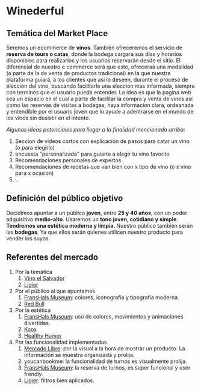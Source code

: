 # Winederful

## Temática del Market Place
Seremos un ecommerce de **vinos**. También ofreceremos el servicio de **reserva de tours o catas**, donde la bodega cargara sus días y horarios disponibles para realizarlos y los usuarios reservarán desde el sitio. El diferencial de nuestro e commerce será que este, ofreceraá una modalidad (a parte de la de venta de productos tradicional) en la que nuestra plataforma guiará, a los clientes que asi lo deseen, durante el proceso de eleccion del vino, buscando facilitarle una eleccion mas informada, siempre con terminos que el usuario pueda entender.
La idea es que la pagina web sea un espacio en el cual a parte de facilitar la compra y venta de vinos asi como las reservas de visitas a bodegas, haya informacion clara, ordeanada y entendible por el usuario joven que lo ayude a adentrarse en el mundo de los vinos sin desistir en el intento.

*Algunas ideas potenciales para llegar a la finalidad mencionada arriba:*

1) Seccion de videos cortos con explicacion de pasos para catar un vino (o para elegirlo)
2) encuesta "personalizada" para guiarte a elegir tu vino favorito
3) Recomendaciones personales de expertos
4) Recomendaciones de recetas que van bien con x tipo de vino (o x vino para x ocasion)
5) ... 



## Definición del público objetivo
Decidimos apuntar a un público **joven**, entre **25 y 40 años**, con un poder adquisitivo **medio-alto**. Usaremos un **tono joven, cotidiano y simple**. **Tendremos una estética moderna y limpia**.
Nuestro público también serán las **bodegas**. Ya que ellos serán quienes utilicen nuestro producto para vender los suyos.

## Referentes del mercado
1. Por la temática
    1. [Vino el Salvador](https://vinoelsalvador.com/)
    2. [Ligier](https://vinotecaligier.com/)
2. Por el público al que apuntamos
    1. [FransHals Museum](https://www.franshalsmuseum.nl/en/): colores, iconografía y tipografía moderna.
    2. [Red Bull](https://www.redbull.com/ar-es/energydrink)
3. Por la estética
    1. [FransHals Museum](https://www.franshalsmuseum.nl/en/): uso de colores, movimientos y animaciones divertidas.
    2. [Koox](https://koox.co.uk/)
    3. [Healthy Humor](https://www.healthyhumorinc.org/)
4. Por las funcionalidad implementadas
    1. [Mercado Libre](https://www.mercadolibre.com.ar/): por la visual a la hora de mostrar un producto. La información se muestra organizada y prolija.
    2. youcanbookme: la funcionalidad de turnos es visualmente prolija. 
    3. [FransHals Museum](https://www.franshalsmuseum.nl/en/): la reserva de turnos, es super funcional y user frendly.
    4. [Ligier](https://vinotecaligier.com/): filtros bien aplicados.


